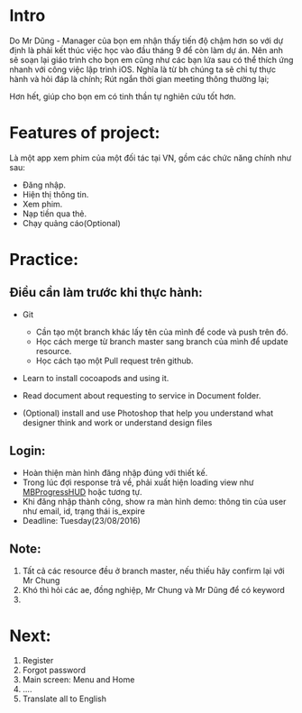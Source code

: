 # Intro
Do Mr Dũng - Manager của bọn em nhận thấy tiến độ chậm hơn so với dự định là phải kết thúc việc học vào đầu tháng 9 để còn làm dự án.
Nên anh sẽ soạn lại giáo trình cho bọn em cũng như các bạn lứa sau có thể thích ứng nhanh với công việc lập trình iOS.
Nghĩa là từ bh chúng ta sẽ chỉ tự thực hành và hỏi đáp là chính; Rút ngắn thời gian meeting thông thường lại;

Hơn hết, giúp cho bọn em có tinh thần tự nghiên cứu tốt hơn.

# Features of project:
Là một app xem phim của một đối tác tại VN, gồm các chức năng chính như sau:
- Đăng nhập.
- Hiện thị thông tin.
- Xem phim.
- Nạp tiền qua thẻ.
- Chạy quảng cáo(Optional)

# Practice:

## Điều cần làm trước khi thực hành:
- Git
  - Cần tạo một branch khác lấy tên của mình để code và push trên đó.
  - Học cách merge từ branch master sang branch của mình để update resource.
  - Học cách tạo một Pull request trên github.

- Learn to install cocoapods and using it.
- Read document about requesting to service in Document folder.
- (Optional) install and use Photoshop that help you understand what designer think and work or understand design files

## Login:
- Hoàn thiện màn hình đăng nhập đúng với thiết kế.
- Trong lúc đợi response trả về, phải xuất hiện loading view như [MBProgressHUD](https://github.com/jdg/MBProgressHUD) hoặc
tương tự.
- Khi đăng nhập thành công, show ra màn hình demo: thông tin của user như email, id, trạng thái is_expire 
- Deadline: Tuesday(23/08/2016)

## Note:
1. Tất cả các resource đều ở branch master, nếu thiếu hãy confirm lại với Mr Chung
2. Khó thì hỏi các ae, đồng nghiệp, Mr Chung và Mr Dũng để có keyword
3. 

# Next:
1. Register
2. Forgot password
3. Main screen: Menu and Home
4. ....
5. Translate all to English
